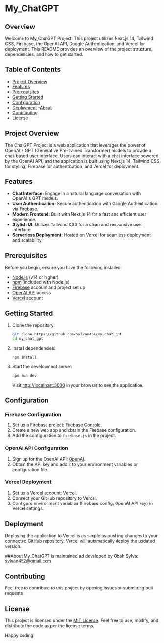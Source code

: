 # My_ChatGPT

## Overview

Welcome to My_ChatGPT Project! This project utilizes Next.js 14, Tailwind CSS, Firebase, the OpenAI API, Google Authentication, and Vercel for deployment. This README provides an overview of the project structure, dependencies, and how to get started.

## Table of Contents
- [Project Overview](#project-overview)
- [Features](#features)
- [Prerequisites](#prerequisites)
- [Getting Started](#getting-started)
- [Configuration](#configuration)
- [Deployment](#deployment)
-[About](#about)
- [Contributing](#contributing)
- [License](#license)

## Project Overview

The ChatGPT Project is a web application that leverages the power of OpenAI's GPT (Generative Pre-trained Transformer) models to provide a chat-based user interface. Users can interact with a chat interface powered by the OpenAI API, and the application is built using Next.js 14, Tailwind CSS for styling, Firebase for authentication, and Vercel for deployment.

## Features

- **Chat Interface:** Engage in a natural language conversation with OpenAI's GPT models.
- **User Authentication:** Secure authentication with Google Authentication via Firebase.
- **Modern Frontend:** Built with Next.js 14 for a fast and efficient user experience.
- **Stylish UI:** Utilizes Tailwind CSS for a clean and responsive user interface.
- **Serverless Deployment:** Hosted on Vercel for seamless deployment and scalability.

## Prerequisites

Before you begin, ensure you have the following installed:

- [Node.js](https://nodejs.org/) (v14 or higher)
- [npm](https://www.npmjs.com/) (included with Node.js)
- [Firebase](https://firebase.google.com/) account and project set up
- [OpenAI API](https://beta.openai.com/signup/) access
- [Vercel](https://vercel.com/) account

## Getting Started

1. Clone the repository:

   ```bash
   git clone https://github.com/Sylvan452/my_chat_gpt
   cd my_chat_gpt
   ```

2. Install dependencies:

   ```bash
   npm install
   ```

3. Start the development server:

   ```bash
   npm run dev
   ```

   Visit [http://localhost:3000](http://localhost:3000) in your browser to see the application.

## Configuration

### Firebase Configuration

1. Set up a Firebase project: [Firebase Console](https://console.firebase.google.com/).
2. Create a new web app and obtain the Firebase configuration.
3. Add the configuration to `firebase.js` in the project.

### OpenAI API Configuration

1. Sign up for the OpenAI API: [OpenAI](https://platform.openai.com).
2. Obtain the API key and add it to your environment variables or configuration file.

### Vercel Deployment

1. Set up a Vercel account: [Vercel](https://my-chat-gpt-or4y.vercel.app/).
2. Connect your GitHub repository to Vercel.
3. Configure environment variables (Firebase config, OpenAI API key) in Vercel settings.

## Deployment

Deploying the application to Vercel is as simple as pushing changes to your connected GitHub repository. Vercel will automatically deploy the updated version.

##About
My_ChatGPT is maintained ad developed by Obah Sylva: sylvan452@gmail.com

## Contributing

Feel free to contribute to this project by opening issues or submitting pull requests.


## License

This project is licensed under the [MIT License](LICENSE). Feel free to use, modify, and distribute the code as per the license terms.

Happy coding!

